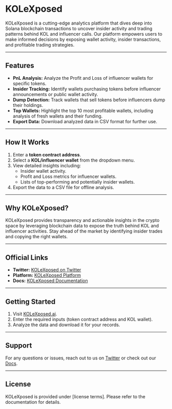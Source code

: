 # KOLeXposed

KOLeXposed is a cutting-edge analytics platform that dives deep into Solana blockchain transactions to uncover insider activity and trading patterns behind KOL and influencer calls. Our platform empowers users to make informed decisions by exposing wallet activity, insider transactions, and profitable trading strategies.

---

## Features
- **PnL Analysis:** Analyze the Profit and Loss of influencer wallets for specific tokens.
- **Insider Tracking:** Identify wallets purchasing tokens before influencer announcements or public wallet activity.
- **Dump Detection:** Track wallets that sell tokens before influencers dump their holdings.
- **Top Wallets:** Highlight the top 10 most profitable wallets, including analysis of fresh wallets and their funding.
- **Export Data:** Download analyzed data in CSV format for further use.

---

## How It Works
1. Enter a **token contract address**.
2. Select a **KOL/influencer wallet** from the dropdown menu.
3. View detailed insights including:
   - Insider wallet activity.
   - Profit and Loss metrics for influencer wallets.
   - Lists of top-performing and potentially insider wallets.
4. Export the data to a CSV file for offline analysis.

---

## Why KOLeXposed?
KOLeXposed provides transparency and actionable insights in the crypto space by leveraging blockchain data to expose the truth behind KOL and influencer activities. Stay ahead of the market by identifying insider trades and copying the right wallets.

---

## Official Links
- **Twitter:** [KOLeXposed on Twitter](https://x.com/kolexposed)
- **Platform:** [KOLeXposed Platform](https://kolexposed.ai)
- **Docs:** [KOLeXposed Documentation](https://docs.kolexposed.ai)

---

## Getting Started
1. Visit [KOLeXposed.ai](https://kolexposed.ai).
2. Enter the required inputs (token contract address and KOL wallet).
3. Analyze the data and download it for your records.

---

## Support
For any questions or issues, reach out to us on [Twitter](https://x.com/kolexposed) or check out our [Docs](https://docs.kolexposed.ai).

---

## License
KOLeXposed is provided under [license terms]. Please refer to the documentation for details.
